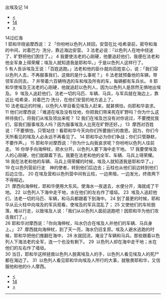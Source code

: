 ﻿





 出埃及记 14




* [<](bible/EXO13.md)
* [14](bible/EXO.md)
* [>](bible/EXO15.md)



 
14过红海  
1 耶和华晓谕摩西说： 
2 「你吩咐以色列人转回，安营在比·哈希录前，密夺和海的中间，对着巴力· 洗分，靠近海边安营。 
3 法老必说：『以色列人在地中绕迷了，旷野把他们困住了。』 
4 我要使法老的心刚硬，他要追赶他们，我便在法老和他全军身上得荣耀；埃及人就知道我是耶和华。」于是以色列人这样行了。  
5 有人告诉埃及王说：「百姓逃跑。」法老和他的臣仆就向百姓变心，说：「我们容以色列人去，不再服事我们，这做的是什么事呢？」 
6 法老就预备他的车辆，带领军兵同去， 
7 并带着六百辆特选的车和埃及所有的车，每辆都有车兵长。 
8 耶和华使埃及王法老的心刚硬，他就追赶以色列人，因为以色列人是昂然无惧地出埃及。 
9  埃及人追赶他们，法老一切的马匹、车辆、马兵，与军兵就在海边上，靠近比·哈希录，对着巴力·洗分，在他们安营的地方追上了。  
10 法老临近的时候，以色列人举目看见埃及人赶来，就甚惧怕，向耶和华哀求。 
11 他们对摩西说：「难道在埃及没有坟地，你把我们带来死在旷野吗？你为什么这样待我们，将我们从埃及领出来呢？ 
12 我们在埃及岂没有对你说过，不要搅扰我们，容我们服事埃及人吗？因为服事埃及人比死在旷野还好。」 
13  摩西对百姓说：「不要惧怕，只管站住！看耶和华今天向你们所要施行的救恩。因为，你们今天所看见的埃及人必永远不再看见了。 
14 耶和华必为你们争战；你们只管静默，不要作声。」 
15 耶和华对摩西说：「你为什么向我哀求呢？你吩咐以色列人往前走。 
16 你举手向海伸杖，把水分开。以色列人要下海中走干地。 
17 我要使埃及人的心刚硬，他们就跟着下去。我要在法老和他的全军、车辆、马兵上得荣耀。 
18 我在法老和他的车辆、马兵上得荣耀的时候，埃及人就知道我是耶和华了。」  
19 在以色列营前行走　神的使者，转到他们后边去；云柱也从他们前边转到他们后边立住。 
20 在埃及营和以色列营中间有云柱，一边黑暗，一边发光，终夜两下不得相近。  
21  摩西向海伸杖，耶和华便用大东风，使海水一夜退去，水便分开，海就成了干地。 
22  以色列人下海中走干地，水在他们的左右作了墙垣。 
23  埃及人追赶他们，法老一切的马匹、车辆，和马兵都跟着下到海中。 
24 到了晨更的时候，耶和华从云火柱中向埃及的军兵观看，使埃及的军兵混乱了； 
25 又使他们的车轮脱落，难以行走，以致埃及人说：「我们从以色列人面前逃跑吧！因耶和华为他们攻击我们了。」  
26 耶和华对摩西说：「你向海伸杖，叫水仍合在埃及人并他们的车辆、马兵身上。」 
27  摩西就向海伸杖，到了天一亮，海水仍旧复原。埃及人避水逃跑的时候，耶和华把他们推翻在海中， 
28 水就回流，淹没了车辆和马兵。那些跟着以色列人下海法老的全军，连一个也没有剩下。 
29  以色列人却在海中走干地；水在他们的左右作了墙垣。  
30 当日，耶和华这样拯救以色列人脱离埃及人的手，以色列人看见埃及人的死尸都在海边了。 
31  以色列人看见耶和华向埃及人所行的大事，就敬畏耶和华，又信服他和他的仆人摩西。 
* [<](bible/EXO13.md)
* [14](bible/EXO.md)
* [>](bible/EXO15.md)





---









